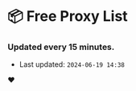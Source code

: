 # :package: Free Proxy List
### Updated every 15 minutes.

- Last updated: `2024-06-19 14:38`

:heart:
